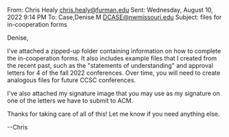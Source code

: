 

From: Chris Healy <chris.healy@furman.edu> 
Sent: Wednesday, August 10, 2022 9:14 PM
To: Case,Denise M <DCASE@nwmissouri.edu>
Subject: files for in-cooperation forms

Denise,

I've attached a zipped-up folder containing information
on how to complete the in-cooperation forms.
It also includes example files that I created from the
recent past, such as the "statements of understanding"
and approval letters for 4 of the fall 2022 conferences.
Over time, you will need to create analogous files for
future CCSC conferences.

I've also attached my signature image that you may use
as my signature on one of the letters we have to submit to ACM.

Thanks for taking care of all of this!  Let me know if you
need anything else.

--Chris

